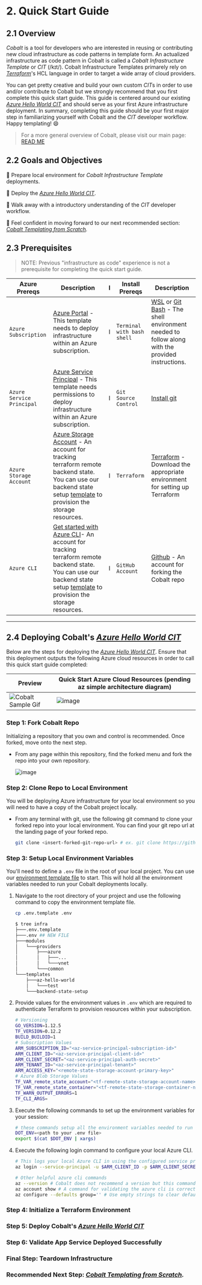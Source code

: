 # 2. Quick Start Guide

## 2.1 Overview

*Cobalt* is a tool for developers who are interested in reusing or contributing new cloud infrastructure as code patterns in template form. An actualized infrastructure as code pattern in Cobalt is called a *Cobalt Infrastructure Template* or *CIT* (/kɪt/). Cobalt Infrastructure Templates primarely rely on [*Terraform*](https://learn.hashicorp.com/terraform)'s HCL language in order to target a wide array of cloud providers.

You can get pretty creative and build your own custom *CIT*s in order to use and/or contribute to Cobalt but we strongly recommend that you first complete this quick start guide. This guide is centered around our existing [*Azure Hello World CIT*](../infra/templates/az-hello-world/README.md "AZ Hello World - Cobalt Infrastructure Template") and should serve as your first Azure infrastructure deployment. In summary, completing this guide should be your first major step in familiarizing yourself with Cobalt and the *CIT* developer workflow. Happy templating! 😄

> For a more general overview of Cobalt, please visit our main page: [READ ME](https://github.com/microsoft/cobalt/blob/master/README.md "Main Cobalt Read Me")

## 2.2 Goals and Objectives

🔲 Prepare local environment for *Cobalt Infrastructure Template* deployments.

🔲 Deploy the [*Azure Hello World CIT*](../infra/templates/az-hello-world/README.md "AZ Hello World - Cobalt Infrastructure Template").

🔲 Walk away with a introductory understanding of the *CIT* developer workflow.

🔲 Feel confident in moving forward to our next recommended section: *[Cobalt Templating from Scratch](https://github.com/microsoft/cobalt/blob/master/docs/3_NEW_TEMPLATE.md).*

## 2.3 Prerequisites

> NOTE: Previous "infrastructure as code" experience is not a prerequisite for completing the quick start guide.

| Azure Prereqs | Description | I | Install Prereqs | Description |
|----------|--------------|-|----------|--------------|
| `Azure Subscription` | [Azure Portal](https://portal.azure.com/) - This template needs to deploy infrastructure within an Azure subscription.|I|`Terminal with bash shell`|[WSL](https://code.visualstudio.com/docs/remote/wsl) or [Git Bash](https://git-scm.com/downloads) - The shell environment needed to follow along with the provided instructions.|
|`Azure Service Principal`|[Azure Service Principal](https://docs.microsoft.com/en-us/azure/active-directory/develop/howto-create-service-principal-portal) - This template needs permissions to deploy infrastructure within an Azure subscription.|I|`Git Source Control`|[Install git](https://www.atlassian.com/git/tutorials/install-git)|
|`Azure Storage Account`|[Azure Storage Account](https://docs.microsoft.com/en-us/azure/storage/common/storage-account-overview) - An account for tracking terraform remote backend state. You can use our backend state setup [template](../infra/templates/backend-state-setup/README.md) to provision the storage resources.|I|`Terraform`|[Terraform](https://www.terraform.io/downloads.html) - Download the appropriate environment for setting up Terraform|
|`Azure CLI`|[Get started with Azure CLI](https://docs.microsoft.com/en-us/cli/azure/get-started-with-azure-cli?view=azure-cli-latest)- An account for tracking terraform remote backend state. You can use our backend state setup [template](../infra/templates/backend-state-setup/README.md) to provision the storage resources.|I|`GitHub Account`|[Github](https://github.com/login) - An account for forking the Cobalt repo|

---

## 2.4 Deploying Cobalt's [_Azure Hello World CIT_](../infra/templates/az-hello-world/README.md)

Below are the steps for deploying the [_Azure Hello World CIT_](../infra/templates/az-hello-world/README.md). Ensure that this deployment outputs the following Azure cloud resources in order to call this quick start guide completed:

| Preview | Quick Start Azure Cloud Resources (pending az simple architecture diagram) |
|----------|--------------|
|![Cobalt Sample Gif](https://media.giphy.com/media/TJVF0piXxS1o4V44OD/giphy.gif) | ![image](https://user-images.githubusercontent.com/7635865/57530235-64348780-72fc-11e9-9280-9da656037c2f.png) |

<!--- These gifs will have screenshots from forking, terraform plan and apply, visit azure portal and visit app service url --->

### **Step 1:** Fork Cobalt Repo

Initializing a repository that you own and control is recommended. Once forked, move onto the next step.

* From any page within this repository, find the forked menu and fork the repo into your own repository. 

    ![image](https://user-images.githubusercontent.com/10041279/66366857-6e17f080-e957-11e9-8b32-266b0d4a98fc.png)

### **Step 2:** Clone Repo to Local Environment

You will be deploying Azure infrastructure for your local environment so you will need to have a copy of the Cobalt project locally.

* From any terminal with git, use the following git command to clone your forked repo into your local environment. You can find your git repo url at the landing page of your forked repo.

    ```bash
    git clone <insert-forked-git-repo-url> # ex. git clone https://github.com/<YourGitAccout>/cobalt.git
    ```

### **Step 3:** Setup Local Environment Variables

You'll need to define a `.env` file in the root of your local project. You can use our [environment template file](https://github.com/microsoft/cobalt/blob/master/.env.template) to start. This will hold all the environment variables needed to run your Cobalt deployments locally.

1. Navigate to the root directory of your project and use the following command to copy the environment template file.

    ```bash
    cp .env.template .env
    ```

    ```bash
    $ tree infra
    ├───.env.template
    ├───.env ## NEW FILE
    ├───modules
    │   └───providers
    │       ├───azure
    │       │   ├───...
    │       │   └───vnet
    │       └───common
    └───templates
        ├───az-hello-world
        │   └───test
        └───backend-state-setup
    ```

1. Provide values for the environment values in `.env` which are required to authenticate Terraform to provision resources within your subscription.

    ```bash
    # Versioning
    GO_VERSION=1.12.5
    TF_VERSION=0.12.2
    BUILD_BUILDID=1
    # Subscription Values
    ARM_SUBSCRIPTION_ID="<az-service-principal-subscription-id>"
    ARM_CLIENT_ID="<az-service-principal-client-id>"
    ARM_CLIENT_SECRET="<az-service-principal-auth-secret>"
    ARM_TENANT_ID="<az-service-principal-tenant>"
    ARM_ACCESS_KEY="<remote-state-storage-account-primary-key>"
    # Azure Blob Storage Values
    TF_VAR_remote_state_account="<tf-remote-state-storage-account-name>"
    TF_VAR_remote_state_container="<tf-remote-state-storage-container-name>"
    TF_WARN_OUTPUT_ERRORS=1
    TF_CLI_ARGS=
    ```

1. Execute the following commands to set up the environment variables for your session:

    ```bash
    # these commands setup all the environment variables needed to run this template
    DOT_ENV=<path to your .env file>
    export $(cat $DOT_ENV | xargs)
    ```

1. Execute the following login command to configure your local Azure CLI.

    ```bash
    # This logs your local Azure CLI in using the configured service principal.
    az login --service-principal -u $ARM_CLIENT_ID -p $ARM_CLIENT_SECRET --tenant $ARM_TENANT_ID
    ```

    ```bash
    # Other helpful azure cli commands
    az --version # Cobalt does not recommend a version but this command proves useful for troubleshooting the az cli
    az account show # A command for validating the azure cli is correctly configured
    az configure --defaults group='' # Use empty strings to clear default values for any sticky az properties like "group"
    ```

### **Step 4:** Initialize a Terraform Environment


### **Step 5:** Deploy Cobalt's [_Azure Hello World CIT_](../infra/templates/az-hello-world/README.md)

### **Step 6:** Validate App Service Deployed Successfully

### **Final Step:** Teardown Infrastructure

### **Recommended Next Step:** *[Cobalt Templating from Scratch](https://github.com/microsoft/cobalt/blob/master/docs/3_NEW_TEMPLATE.md).*
